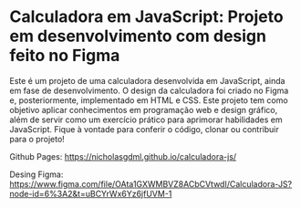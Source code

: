 # Calculadora em JavaScript: Projeto em desenvolvimento com design feito no Figma

Este é um projeto de uma calculadora desenvolvida em JavaScript, ainda em fase de desenvolvimento. O design da calculadora foi criado no Figma e, posteriormente, implementado em HTML e CSS. Este projeto tem como objetivo aplicar conhecimentos em programação web e design gráfico, além de servir como um exercício prático para aprimorar habilidades em JavaScript. Fique à vontade para conferir o código, clonar ou contribuir para o projeto!

Github Pages: https://nicholasgdml.github.io/calculadora-js/

Desing Figma: https://www.figma.com/file/OAta1GXWMBVZ8ACbCVtwdI/Calculadora-JS?node-id=6%3A2&t=uBCYrWx6Yz6jfUVM-1
